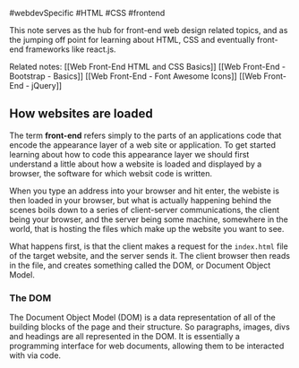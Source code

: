 #webdevSpecific #HTML #CSS #frontend

This note serves as the hub for front-end web design related topics, and as the jumping off point for learning about HTML, CSS and eventually front-end frameworks like react.js.

Related notes:
	[[Web Front-End HTML and CSS Basics]]
	[[Web Front-End - Bootstrap - Basics]]
	[[Web Front-End - Font Awesome Icons]]
	[[Web Front-End - jQuery]]

## How websites are loaded
The term **front-end** refers simply to the parts of an applications code that encode the appearance layer of a web site or application. To get started learning about how to code this appearance layer we should first understand a little about how a website is loaded and displayed by a browser, the software for which websit code is written.

When you type an address into your browser and hit enter, the webiste is then loaded in your browser, but what is actually happening behind the scenes boils down to a series of client-server communications, the client being your browser, and the server being some machine, somewhere in the world, that is hosting the files which make up the website you want to see.

What happens first, is that the client makes a request for the `index.html` file of the target website, and the server sends it. The client browser then reads in the file, and creates something called the DOM, or Document Object Model.

### The DOM
The Document Object Model (DOM) is a data representation of all of the building blocks of the page and their structure. So paragraphs, images, divs and headings are all represented in the DOM. It is essentially a programming interface for web documents, allowing them to be interacted with via code.